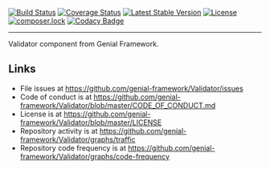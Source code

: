 [![Build Status](https://travis-ci.org/genial-framework/Validator.svg?branch=master)](https://travis-ci.org/genial-framework/Validator) [![Coverage Status](https://coveralls.io/repos/github/Genial-Framework/Validator/badge.svg?branch=master)](https://coveralls.io/github/Genial-Framework/Validator?branch=master) [![Latest Stable Version](https://poser.pugx.org/genial-framework/validator/v/stable)](https://packagist.org/packages/genial-framework/validator) [![License](https://poser.pugx.org/genial-framework/validator/license)](https://packagist.org/packages/genial-framework/validator) [![composer.lock](https://poser.pugx.org/genial-framework/validator/composerlock)](https://packagist.org/packages/genial-framework/validator) [![Codacy Badge](https://api.codacy.com/project/badge/Grade/d6b0d8e06b464b068f1c954c618738ee)](https://www.codacy.com/app/nenglish443/Validator?utm_source=github.com&amp;utm_medium=referral&amp;utm_content=genial-framework/Validator&amp;utm_campaign=Badge_Grade)

-------
Validator component from Genial Framework.

## Links
- File issues at https://github.com/genial-framework/Validator/issues
- Code of conduct is at https://github.com/genial-framework/Validator/blob/master/CODE_OF_CONDUCT.md
- License is at https://github.com/genial-framework/Validator/blob/master/LICENSE
- Repository activity is at https://github.com/genial-framework/Validator/graphs/traffic
- Repository code frequency is at https://github.com/genial-framework/Validator/graphs/code-frequency
